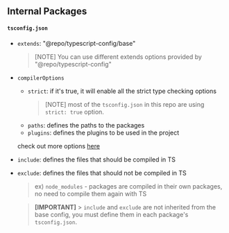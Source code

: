 ## Internal Packages

#### `tsconfig.json`

- `extends`: "@repo/typescript-config/base"

  > [NOTE]
  > You can use different extends options provided by "@repo/typescript-config"

- `compilerOptions`

  - `strict`: if it's true, it will enable all the strict type checking options
    > [NOTE]
    > most of the `tsconfig.json` in this repo are using `strict: true` option.
  - `paths`: defines the paths to the packages
  - `plugins`: defines the plugins to be used in the project

  check out more options [here](https://www.typescriptlang.org/tsconfig/#compilerOptions)

- `include`: defines the files that should be compiled in TS

- `exclude`: defines the files that should not be compiled in TS

  > ex) `node_modules` - packages are compiled in their own packages, no need to compile them again with TS

  > **[IMPORTANT]** > `include` and `exclude` are not inherited from the base config,
  > you must define them in each package's `tsconfig.json`.
